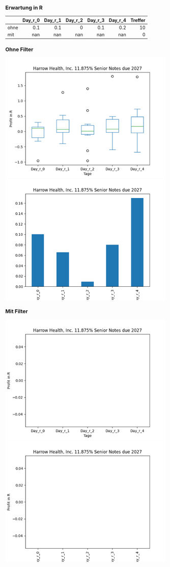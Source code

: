 ### Erwartung in R
|      |   Day_r_0 |   Day_r_1 |   Day_r_2 |   Day_r_3 |   Day_r_4 |   Treffer |
|:-----|----------:|----------:|----------:|----------:|----------:|----------:|
| ohne |       0.1 |       0.1 |         0 |       0.1 |       0.2 |        10 |
| mit  |     nan   |     nan   |       nan |     nan   |     nan   |         0 |

### Ohne Filter
![image info](./data/HROWM_box_all.png)
![image info](./data/HROWM_median_all.png)

### Mit Filter
![image info](./data/HROWM_box_filtered.png)
![image info](./data/HROWM_median_filtered.png)